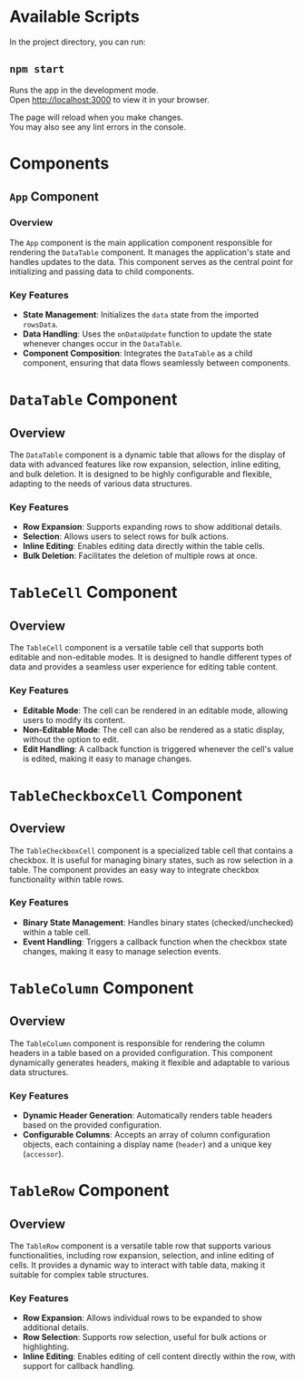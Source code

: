 # Available Scripts

In the project directory, you can run:

## `npm start`

Runs the app in the development mode.\
Open [http://localhost:3000](http://localhost:3000) to view it in your browser.

The page will reload when you make changes.\
You may also see any lint errors in the console.

# Components

## `App` Component

### Overview

The `App` component is the main application component responsible for rendering the `DataTable` component. It manages the application's state and handles updates to the data. This component serves as the central point for initializing and passing data to child components.

### Key Features

- **State Management**: Initializes the `data` state from the imported `rowsData`.
- **Data Handling**: Uses the `onDataUpdate` function to update the state whenever changes occur in the `DataTable`.
- **Component Composition**: Integrates the `DataTable` as a child component, ensuring that data flows seamlessly between components.

# `DataTable` Component

## Overview

The `DataTable` component is a dynamic table that allows for the display of data with advanced features like row expansion, selection, inline editing, and bulk deletion. It is designed to be highly configurable and flexible, adapting to the needs of various data structures.

### Key Features

- **Row Expansion**: Supports expanding rows to show additional details.
- **Selection**: Allows users to select rows for bulk actions.
- **Inline Editing**: Enables editing data directly within the table cells.
- **Bulk Deletion**: Facilitates the deletion of multiple rows at once.

# `TableCell` Component

## Overview

The `TableCell` component is a versatile table cell that supports both editable and non-editable modes. It is designed to handle different types of data and provides a seamless user experience for editing table content.

### Key Features

- **Editable Mode**: The cell can be rendered in an editable mode, allowing users to modify its content.
- **Non-Editable Mode**: The cell can also be rendered as a static display, without the option to edit.
- **Edit Handling**: A callback function is triggered whenever the cell's value is edited, making it easy to manage changes.

# `TableCheckboxCell` Component

## Overview

The `TableCheckboxCell` component is a specialized table cell that contains a checkbox. It is useful for managing binary states, such as row selection in a table. The component provides an easy way to integrate checkbox functionality within table rows.

### Key Features

- **Binary State Management**: Handles binary states (checked/unchecked) within a table cell.
- **Event Handling**: Triggers a callback function when the checkbox state changes, making it easy to manage selection events.

# `TableColumn` Component

## Overview

The `TableColumn` component is responsible for rendering the column headers in a table based on a provided configuration. This component dynamically generates headers, making it flexible and adaptable to various data structures.

### Key Features

- **Dynamic Header Generation**: Automatically renders table headers based on the provided configuration.
- **Configurable Columns**: Accepts an array of column configuration objects, each containing a display name (`header`) and a unique key (`accessor`).

# `TableRow` Component

## Overview

The `TableRow` component is a versatile table row that supports various functionalities, including row expansion, selection, and inline editing of cells. It provides a dynamic way to interact with table data, making it suitable for complex table structures.

### Key Features

- **Row Expansion**: Allows individual rows to be expanded to show additional details.
- **Row Selection**: Supports row selection, useful for bulk actions or highlighting.
- **Inline Editing**: Enables editing of cell content directly within the row, with support for callback handling.
